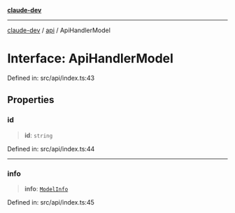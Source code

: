 [**claude-dev**](../../README.md)

***

[claude-dev](../../README.md) / [api](../README.md) / ApiHandlerModel

# Interface: ApiHandlerModel

Defined in: src/api/index.ts:43

## Properties

### id

> **id**: `string`

Defined in: src/api/index.ts:44

***

### info

> **info**: [`ModelInfo`](../../shared/api/interfaces/ModelInfo.md)

Defined in: src/api/index.ts:45

